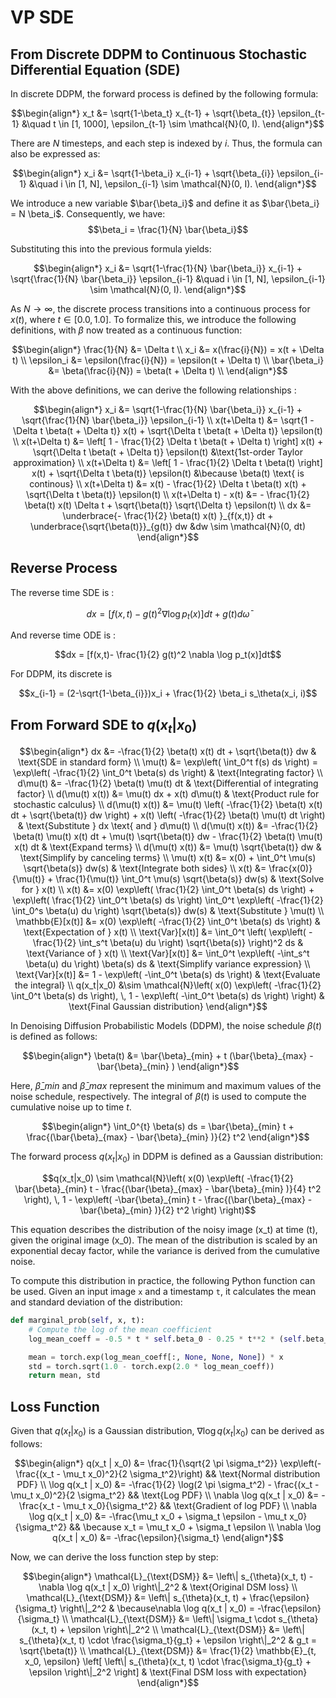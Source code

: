 # VP SDE

## From Discrete DDPM to Continuous Stochastic Differential Equation (SDE)

In discrete DDPM, the forward process is defined by the following formula:

```math
\begin{align*}
x_t &= \sqrt{1-\beta_t} x_{t-1} + \sqrt{\beta_{t}} \epsilon_{t-1} &\quad t \in [1, 1000], 
\epsilon_{t-1} \sim \mathcal{N}(0, I).
\end{align*}
```

There are $N$ timesteps, and each step is indexed by $i$. Thus, the formula can also be expressed as:

```math
\begin{align*}
x_i &= \sqrt{1-\beta_i} x_{i-1} + \sqrt{\beta_{i}} \epsilon_{i-1} &\quad i \in [1, N],
\epsilon_{i-1} \sim \mathcal{N}(0, I).
\end{align*}
```

We introduce a new variable $\bar{\beta_i}$ and define it as $\bar{\beta_i} = N \beta_i$. Consequently, we have: $$\beta_i = \frac{1}{N} \bar{\beta_i}$$

Substituting this into the previous formula yields:

```math
\begin{align*}
x_i &= \sqrt{1-\frac{1}{N} \bar{\beta_i}} x_{i-1} + \sqrt{\frac{1}{N} \bar{\beta_i}} \epsilon_{i-1} &\quad i \in [1, N], 
\epsilon_{i-1} \sim \mathcal{N}(0, I).
\end{align*}
```

As $N \to \infty$, the discrete process transitions into a continuous process for $x(t)$, where $t \in [0.0, 1.0]$. To formalize this, we introduce the following definitions, with $\beta$ now treated as a continuous function:

```math
\begin{align*}
\frac{1}{N} &= \Delta t \\
x_i &= x(\frac{i}{N}) = x(t + \Delta t) \\
\epsilon_i &= \epsilon(\frac{i}{N}) = \epsilon(t + \Delta t) \\
\bar{\beta_i} &= \beta(\frac{i}{N}) = \beta(t + \Delta t) \\
\end{align*}
```

With the above definitions, we can derive the following relationships :

```math
\begin{align*}
x_i &= \sqrt{1-\frac{1}{N} \bar{\beta_i}} x_{i-1} + \sqrt{\frac{1}{N} \bar{\beta_i}} \epsilon_{i-1} \\
x(t+\Delta t) &= \sqrt{1 - \Delta t \beta(t + \Delta t)} x(t) + \sqrt{\Delta t \beta(t + \Delta t)} \epsilon(t) \\
x(t+\Delta t) &= \left[ 1 - \frac{1}{2} \Delta t \beta(t + \Delta t) \right]  x(t) + \sqrt{\Delta t \beta(t + \Delta t)} \epsilon(t) 
 &\text{1st-order Taylor approximation} \\
x(t+\Delta t) &= \left[ 1 - \frac{1}{2} \Delta t \beta(t) \right]  x(t) + \sqrt{\Delta t \beta(t)} \epsilon(t) 
 &\because \beta(t) \text{ is continous} \\
x(t+\Delta t) &=  x(t) - \frac{1}{2} \Delta t \beta(t)  x(t) + \sqrt{\Delta t \beta(t)} \epsilon(t)  \\
x(t+\Delta t) -  x(t) &=  - \frac{1}{2}  \beta(t)  x(t) \Delta t + \sqrt{\beta(t)} \sqrt{\Delta t} \epsilon(t)  \\
dx &= \underbrace{- \frac{1}{2} \beta(t)  x(t) }_{f(x,t)} dt  + \underbrace{\sqrt{\beta(t)}}_{g(t)} dw 
&dw \sim \mathcal{N}(0, dt)
\end{align*}
```

## Reverse Process

The reverse time SDE is :

```math
dx = [f(x,t)-g(t)^2 \nabla \log p_t(x)]dt + g(t)d \bar{\omega}
```

And reverse time ODE is :

```math
dx = [f(x,t)- \frac{1}{2} g(t)^2 \nabla \log p_t(x)]dt
```

For DDPM, its discrete is

```math
x_{i-1} = (2-\sqrt{1-\beta_{i}})x_i + \frac{1}{2} \beta_i s_\theta(x_i, i)
```

## From Forward SDE to $q(x_t|x_0)$

```math
\begin{align*}
dx &= -\frac{1}{2} \beta(t) x(t) dt + \sqrt{\beta(t)} dw & \text{SDE in standard form} \\
\mu(t) &= \exp\left( \int_0^t f(s) ds \right) = \exp\left( -\frac{1}{2} \int_0^t \beta(s) ds \right) & \text{Integrating factor} \\
d\mu(t) &= -\frac{1}{2} \beta(t) \mu(t) dt & \text{Differential of integrating factor} \\
d(\mu(t) x(t)) &= \mu(t) dx + x(t) d\mu(t) & \text{Product rule for stochastic calculus} \\
d(\mu(t) x(t)) &= \mu(t) \left( -\frac{1}{2} \beta(t) x(t) dt + \sqrt{\beta(t)} dw \right) + x(t) \left( -\frac{1}{2} \beta(t) \mu(t) dt \right) & \text{Substitute } dx \text{ and } d\mu(t) \\
d(\mu(t) x(t)) &= -\frac{1}{2} \beta(t) \mu(t) x(t) dt + \mu(t) \sqrt{\beta(t)} dw - \frac{1}{2} \beta(t) \mu(t) x(t) dt & \text{Expand terms} \\
d(\mu(t) x(t)) &= \mu(t) \sqrt{\beta(t)} dw & \text{Simplify by canceling terms} \\
\mu(t) x(t) &= x(0) + \int_0^t \mu(s) \sqrt{\beta(s)} dw(s) & \text{Integrate both sides} \\
x(t) &= \frac{x(0)}{\mu(t)} + \frac{1}{\mu(t)} \int_0^t \mu(s) \sqrt{\beta(s)} dw(s) & \text{Solve for } x(t) \\
x(t) &= x(0) \exp\left( \frac{1}{2} \int_0^t \beta(s) ds \right) + \exp\left( \frac{1}{2} \int_0^t \beta(s) ds \right) \int_0^t \exp\left( -\frac{1}{2} \int_0^s \beta(u) du \right) \sqrt{\beta(s)} dw(s) & \text{Substitute } \mu(t) \\
\mathbb{E}[x(t)] &= x(0) \exp\left( -\frac{1}{2} \int_0^t \beta(s) ds \right) & \text{Expectation of } x(t) \\
\text{Var}[x(t)] &= \int_0^t \left( \exp\left( -\frac{1}{2} \int_s^t \beta(u) du \right) \sqrt{\beta(s)} \right)^2 ds & \text{Variance of } x(t) \\
\text{Var}[x(t)] &= \int_0^t \exp\left( -\int_s^t \beta(u) du \right) \beta(s) ds & \text{Simplify variance expression} \\
\text{Var}[x(t)] &= 1 - \exp\left( -\int_0^t \beta(s) ds \right) & \text{Evaluate the integral} \\
q(x_t|x_0) &\sim \mathcal{N}\left( x(0) \exp\left( -\frac{1}{2} \int_0^t \beta(s) ds \right), \, 1 - \exp\left( -\int_0^t \beta(s) ds \right) \right) & \text{Final Gaussian distribution}
\end{align*}
```

In Denoising Diffusion Probabilistic Models (DDPM), the noise schedule $\beta(t)$ is defined as follows:

```math
\begin{align*}
\beta(t) &= \bar{\beta}_{min} + t (\bar{\beta}_{max} - \bar{\beta}_{min} )
\end{align*}
```

Here, $\bar{\beta}\_{min}$ and $\bar{\beta}\_{max}$ represent the minimum and maximum values of the noise schedule, respectively. The integral of $\beta(t)$ is used to compute the cumulative noise up to time $t$.

```math
\begin{align*}
\int_0^{t} \beta(s) ds = \bar{\beta}_{min} t + \frac{(\bar{\beta}_{max} - \bar{\beta}_{min} )}{2} t^2
\end{align*}
```

The forward process $q(x_t|x_0)$ in DDPM is defined as a Gaussian distribution:

```math
q(x_t|x_0) \sim \mathcal{N}\left( x(0) 
\exp\left( -\frac{1}{2} \bar{\beta}_{min} t - \frac{(\bar{\beta}_{max} - \bar{\beta}_{min} )}{4} t^2 \right), \,
 1 - \exp\left( -\bar{\beta}_{min} t - \frac{(\bar{\beta}_{max} - \bar{\beta}_{min} )}{2} t^2 \right) \right)
```

This equation describes the distribution of the noisy image \(x_t\) at time \(t\), given the original image \(x_0\). The mean of the distribution is scaled by an exponential decay factor, while the variance is derived from the cumulative noise.

To compute this distribution in practice, the following Python function can be used. Given an input image `x` and a timestamp `t`, it calculates the mean and standard deviation of the distribution:

```python
def marginal_prob(self, x, t):
    # Compute the log of the mean coefficient
    log_mean_coeff = -0.5 * t * self.beta_0 - 0.25 * t**2 * (self.beta_1 - self.beta_0)

    mean = torch.exp(log_mean_coeff[:, None, None, None]) * x
    std = torch.sqrt(1.0 - torch.exp(2.0 * log_mean_coeff))
    return mean, std
```

## Loss Function

Given that $q(x_t | x_0)$ is a Gaussian distribution, $\nabla \log q(x_t | x_0)$ can be derived as follows:

```math
\begin{align*}
q(x_t | x_0) &= \frac{1}{\sqrt{2 \pi \sigma_t^2}} \exp\left(-\frac{(x_t - \mu_t x_0)^2}{2 \sigma_t^2}\right) && \text{Normal distribution PDF} \\
\log q(x_t | x_0) &= -\frac{1}{2} \log(2 \pi \sigma_t^2) - \frac{(x_t - \mu_t x_0)^2}{2 \sigma_t^2} && \text{Log PDF} \\
\nabla \log q(x_t | x_0) &= -\frac{x_t - \mu_t x_0}{\sigma_t^2} && \text{Gradient of log PDF} \\
\nabla \log q(x_t | x_0) &= -\frac{\mu_t x_0 + \sigma_t \epsilon - \mu_t x_0}{\sigma_t^2} && \because x_t = \mu_t x_0 + \sigma_t \epsilon \\

\nabla \log q(x_t | x_0) &= -\frac{\epsilon}{\sigma_t}  
\end{align*}
```

Now, we can derive the loss function step by step:

```math
\begin{align*}
\mathcal{L}_{\text{DSM}} &= \left\| s_{\theta}(x_t, t) - \nabla \log q(x_t | x_0) \right\|_2^2 & \text{Original DSM loss} \\
\mathcal{L}_{\text{DSM}} &= \left\| s_{\theta}(x_t, t) + \frac{\epsilon}{\sigma_t} \right\|_2^2 & \because\nabla \log q(x_t | x_0) = -\frac{\epsilon}{\sigma_t}   \\
\mathcal{L}_{\text{DSM}} &= \left\| \sigma_t \cdot s_{\theta}(x_t, t) + \epsilon \right\|_2^2  \\
\mathcal{L}_{\text{DSM}} &= \left\| s_{\theta}(x_t, t) \cdot \frac{\sigma_t}{g_t} + \epsilon \right\|_2^2 & g_t = \sqrt{\beta(t)} \\
\mathcal{L}_{\text{DSM}} &= \frac{1}{2} \mathbb{E}_{t, x_0, \epsilon} \left[ \left\| s_{\theta}(x_t, t) \cdot \frac{\sigma_t}{g_t} + \epsilon \right\|_2^2 \right] & \text{Final DSM loss with expectation}
\end{align*}
```
